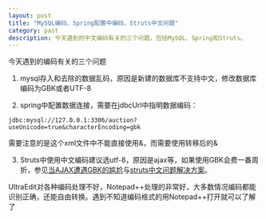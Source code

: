 ```yaml
---
layout: post
title: "MySQL编码、Spring配置中编码、Struts中文问题"
category: past
description: 今天遇到的中文编码有关的三个问题，包括MySQL、Spring和Struts。
---
```


今天遇到的编码有关的三个问题

1. mysql存入和去除的数据乱码，原因是新建的数据库不支持中文，修改数据库编码为GBK或者UTF-8

2. spring中配置数据连接，需要在jdbcUrl中指明数据编码：

```
jdbc:mysql://127.0.0.1:3306/auction?useUnicode=true&characterEncoding=gbk
```

需要注意的是这个xml文件中不能直接使用&，而需要使用转移后的&

3. Struts中使用中文编码建议选utf-8，原因是ajax等，如果使用GBK会费一番周折，参见[当AJAX遭遇GBK的尴尬](http://www.blogjava.net/errorfun/archive/2006/12/30/91000.html)与[struts中文问题解决方案](http://blog.csdn.net/feng_sundy/article/details/139647)。

UltraEdit对各种编码处理不好，Notepad++处理的非常好，大多数情况编码都能识别正确，还能自由转换。遇到不知道编码格式的用Notepad++打开就可以了解了